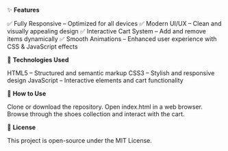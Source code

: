 ✨ **Features**

  ✅ Fully Responsive – Optimized for all devices
  ✅ Modern UI/UX – Clean and visually appealing design
  ✅ Interactive Cart System – Add and remove items dynamically
  ✅ Smooth Animations – Enhanced user experience with CSS & JavaScript effects

🚀 **Technologies Used**

  HTML5 – Structured and semantic markup
  CSS3 – Stylish and responsive design
  JavaScript – Interactive elements and cart functionality
  
🔧 **How to Use**

  Clone or download the repository.
  Open index.html in a web browser.
  Browse through the shoes collection and interact with the cart.
  
📜 **License**

  This project is open-source under the MIT License.
